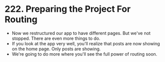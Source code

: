 # 222. Preparing the Project For Routing
- Now we restructured our app to have different pages. But we've not stopped. There are even more things to do.
- If you look at the app very well, you'll realize that posts are now showing on the home page. Only posts are showing.
- We're going to do more where you'll see the full power of routing soon. 